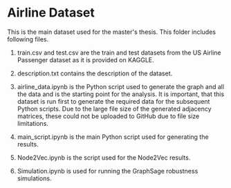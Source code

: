 # Airline Dataset

This is the main dataset used for the master's thesis. This folder includes following
files.

1. train.csv and test.csv are the train and test datasets from the US Airline Passenger
    dataset as it is provided on KAGGLE.

2. description.txt contains the description of the dataset.

3. airline_data.ipynb is the Python script used to generate the graph and all the 
    data and is the starting point for the analysis. It is important, that this 
    dataset is run first to generate the required data for the subsequent Python 
    scripts. Due to the large file size of the generated adjacency matrices, these 
    could not be uploaded to GitHub due to file size limitations.

4. main_script.ipynb is the main Python script used for generating the results.

5. Node2Vec.ipynb is the script used for the Node2Vec results. 

6. Simulation.ipynb is used for running the GraphSage robustness simulations.
